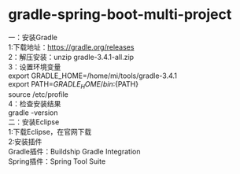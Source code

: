 # gradle-spring-boot-multi-project<br/>
一：安装Gradle<br/>
1:下载地址：https://gradle.org/releases<br/>
2：解压安装：unzip gradle-3.4.1-all.zip<br/>
3：设置环境变量<br/>
export GRADLE_HOME=/home/mi/tools/gradle-3.4.1<br/>
export PATH=${GRADLE_HOME}/bin:${PATH}<br/>
source /etc/profile<br/>
4：检查安装结果<br/>
gradle -version<br/>
二：安装Eclipse<br/>
1:下载Eclipse，在官网下载<br/>
2:安装插件<br/>
Gradle插件：Buildship Gradle Integration<br/>
Spring插件：Spring Tool Suite<br/>
